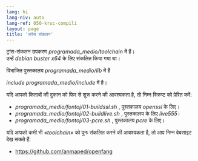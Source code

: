 ```yaml
---
lang: hi
lang-niv: auto
lang-ref: 050-kruc-compili
layout: page
title: 'क्रॉस संकलन'
---
```



ट्रांस-संकलन उपकरण   _programada\_medio/toolchain_ में हैं।  
 उन्हें   _debian buster x64_ के लिए संकलित किया गया था।  

विभाजित पुस्तकालय   _programada\_medio/lib_   में हैं

  _include_     _programada\_medio/include_ में है।  

यदि आपको किताबों की दुकान को फिर से शुरू करने की आवश्यकता है, तो निम्न स्क्रिप्ट को प्रेरित करें:  
  *   _programada\_medio/fontoj/01-buildssl.sh_ , पुस्तकालय   _openssl_ के लिए।  
  *   _programada\_medio/fontoj/02-buildlive.sh_ , पुस्तकालय के लिए   _live555_।  
  *   _programada\_medio/fontoj/03-pcre.sh_ , पुस्तकालय   _pcre_ के लिए।  


यदि आपको कभी भी   _«toolchain»_ को पुनः संकलित करने की आवश्यकता है, तो आप निम्न वेबसाइट देख सकते हैं:  
   *   <https://github.com/anmaped/openfang>  


